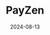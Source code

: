 ---  
layout: startup_page  
title: "PayZen"  
id: "payzen.com"  
permalink: "/payzenpayzen.com08132024/"  
website: "https://payzen.com"  
funding_round: "Series B"  
funding_amount: "$32M"  
investors: "NEA, 7wireVentures, SignalFire, Viola Ventures"  
about: "PayZen is a healthcare fintech company using AI-powered solutions to address healthcare affordability. Its award-winning, data-driven payment plans simplify the patient payment process for health systems while making care more accessible and affordable for patients. PayZen integrates seamlessly with EMR/EHR systems to provide personalized payment options."  
markets: "Fintech, AI, Healthtech, Financial Services, Payments"  
hq: "San Francisco, California, United States"  
founded_year: "2019"  
linkedin: "https://www.linkedin.com/company/payzen"  
twitter: "https://twitter.com/payzencare"  
instagram: ""  
facebook: "https://www.facebook.com/PayZen-105833744121330"  
crunchbase: "https://www.crunchbase.com/organization/payzen-6da3"  
pitchbook: "https://pitchbook.com/profiles/company/343433-62"  

date_display: "13-Aug-2024"  
date: "2024-08-13"

# SEO Optimization  
meta_title: "PayZen - Series B Funding ($32M)"  
meta_description: "PayZen, PayZen is a healthcare fintech company using AI-powered solutions to address healthcare affordability. Its award-winning, data-driven payment plans si..."  
meta_keywords: "PayZen, Fintech, AI, Healthtech, Financial Services, Payments, Series B funding"  
canonical_url: "https://startup.projectstartups.com/payzenpayzen.com08132024/"  
---